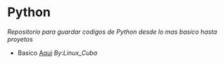 # Python

_Repositorio para guardar codigos de Python desde lo mas basico hasta proyetos_

* Basico [Aqui](./Basico)
_By_:*Linux_Cuba*